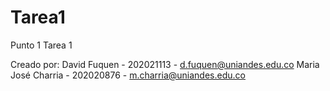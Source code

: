 # Tarea1
Punto 1 Tarea 1

Creado por:
David Fuquen - 202021113 - d.fuquen@uniandes.edu.co
Maria José Charria - 202020876 - m.charria@uniandes.edu.co

